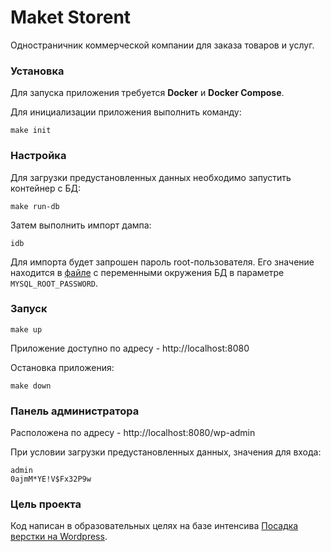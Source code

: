 # Maket Storent

Одностраничник коммерческой компании для заказа товаров и услуг.

### Установка

Для запуска приложения требуется **Docker** и **Docker Compose**.

Для инициализации приложения выполнить команду:
```
make init
```

### Настройка

Для загрузки предустановленных данных необходимо запустить контейнер с БД:

```
make run-db
```

Затем выполнить импорт дампа:
```
idb
```

Для импорта будет запрошен пароль root-пользователя.
Его значение находится в [файле](/docker/db/data/.env) с переменными окружения БД в параметре `MYSQL_ROOT_PASSWORD`.

### Запуск

```
make up
```

Приложение доступно по адресу - http://localhost:8080

Остановка приложения:

```
make down
```

### Панель администратора

Расположена по адресу - http://localhost:8080/wp-admin

При условии загрузки предустановленных данных, значения для входа:
```
admin
0ajmM*YE!V$Fx32P9w 
```

### Цель проекта

Код написан в образовательных целях на базе интенсива [Посадка верстки на Wordpress](https://glo-academy.ru/wp-course). 
